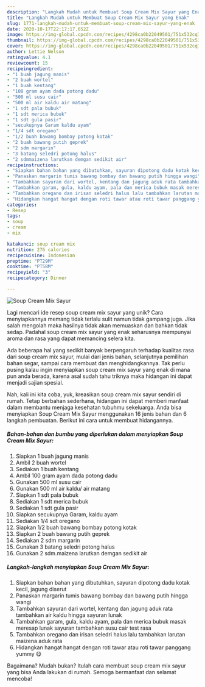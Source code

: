 ```yaml
---
description: "Langkah Mudah untuk Membuat Soup Cream Mix Sayur yang Enak"
title: "Langkah Mudah untuk Membuat Soup Cream Mix Sayur yang Enak"
slug: 1771-langkah-mudah-untuk-membuat-soup-cream-mix-sayur-yang-enak
date: 2020-10-17T22:17:17.652Z
image: https://img-global.cpcdn.com/recipes/4298ca0b22049501/751x532cq70/soup-cream-mix-sayur-foto-resep-utama.jpg
thumbnail: https://img-global.cpcdn.com/recipes/4298ca0b22049501/751x532cq70/soup-cream-mix-sayur-foto-resep-utama.jpg
cover: https://img-global.cpcdn.com/recipes/4298ca0b22049501/751x532cq70/soup-cream-mix-sayur-foto-resep-utama.jpg
author: Lettie Nelson
ratingvalue: 4.1
reviewcount: 15
recipeingredient:
- "1 buah jagung manis"
- "2 buah wortel"
- "1 buah kentang"
- "100 gram ayam dada potong dadu"
- "500 ml susu cair"
- "500 ml air kaldu air matang"
- "1 sdt pala bubuk"
- "1 sdt merica bubuk"
- "1 sdt gula pasir"
- "secukupnya Garam kaldu ayam"
- "1/4 sdt oregano"
- "1/2 buah bawang bombay potong kotak"
- "2 buah bawang putih geprek"
- "2 sdm margarin"
- "3 batang seledri potong halus"
- "2 sdmmaizena larutkan demgan sedikit air"
recipeinstructions:
- "Siapkan bahan bahan yang dibutuhkan, sayuran dipotong dadu kotak kecil, jagung diserut"
- "Panaskan margarin tumis bawang bombay dan bawang putih hingga wangi"
- "Tambahkan sayuran dari wortel, kentang dan jagung aduk rata tambahkan air kaldu hingga sayuran lunak"
- "Tambahkan garam, gula, kaldu ayam, pala dan merica bubuk masak meresap lunak sayuran tambahkan susu cair test rasa"
- "Tambahkan oregano dan irisan seledri halus lalu tambahkan larutan maizena aduk rata"
- "Hidangkan hangat hangat dengan roti tawar atau roti tawar panggang yummy 😋"
categories:
- Resep
tags:
- soup
- cream
- mix

katakunci: soup cream mix 
nutrition: 276 calories
recipecuisine: Indonesian
preptime: "PT29M"
cooktime: "PT58M"
recipeyield: "3"
recipecategory: Dinner

---
```



![Soup Cream Mix Sayur](https://img-global.cpcdn.com/recipes/4298ca0b22049501/751x532cq70/soup-cream-mix-sayur-foto-resep-utama.jpg)

Lagi mencari ide resep soup cream mix sayur yang unik? Cara menyiapkannya memang tidak terlalu sulit namun tidak gampang juga. Jika salah mengolah maka hasilnya tidak akan memuaskan dan bahkan tidak sedap. Padahal soup cream mix sayur yang enak seharusnya mempunyai aroma dan rasa yang dapat memancing selera kita.

Ada beberapa hal yang sedikit banyak berpengaruh terhadap kualitas rasa dari soup cream mix sayur, mulai dari jenis bahan, selanjutnya pemilihan bahan segar, sampai cara membuat dan menghidangkannya. Tak perlu pusing kalau ingin menyiapkan soup cream mix sayur yang enak di mana pun anda berada, karena asal sudah tahu triknya maka hidangan ini dapat menjadi sajian spesial.




Nah, kali ini kita coba, yuk, kreasikan soup cream mix sayur sendiri di rumah. Tetap berbahan sederhana, hidangan ini dapat memberi manfaat dalam membantu menjaga kesehatan tubuhmu sekeluarga. Anda bisa menyiapkan Soup Cream Mix Sayur menggunakan 16 jenis bahan dan 6 langkah pembuatan. Berikut ini cara untuk membuat hidangannya.

<!--inarticleads1-->

##### Bahan-bahan dan bumbu yang diperlukan dalam menyiapkan Soup Cream Mix Sayur:

1. Siapkan 1 buah jagung manis
1. Ambil 2 buah wortel
1. Sediakan 1 buah kentang
1. Ambil 100 gram ayam dada potong dadu
1. Gunakan 500 ml susu cair
1. Gunakan 500 ml air kaldu/ air matang
1. Siapkan 1 sdt pala bubuk
1. Sediakan 1 sdt merica bubuk
1. Sediakan 1 sdt gula pasir
1. Siapkan secukupnya Garam, kaldu ayam
1. Sediakan 1/4 sdt oregano
1. Siapkan 1/2 buah bawang bombay potong kotak
1. Siapkan 2 buah bawang putih geprek
1. Sediakan 2 sdm margarin
1. Gunakan 3 batang seledri potong halus
1. Gunakan 2 sdm.maizena larutkan demgan sedikit air




<!--inarticleads2-->

##### Langkah-langkah menyiapkan Soup Cream Mix Sayur:

1. Siapkan bahan bahan yang dibutuhkan, sayuran dipotong dadu kotak kecil, jagung diserut
1. Panaskan margarin tumis bawang bombay dan bawang putih hingga wangi
1. Tambahkan sayuran dari wortel, kentang dan jagung aduk rata tambahkan air kaldu hingga sayuran lunak
1. Tambahkan garam, gula, kaldu ayam, pala dan merica bubuk masak meresap lunak sayuran tambahkan susu cair test rasa
1. Tambahkan oregano dan irisan seledri halus lalu tambahkan larutan maizena aduk rata
1. Hidangkan hangat hangat dengan roti tawar atau roti tawar panggang yummy 😋




Bagaimana? Mudah bukan? Itulah cara membuat soup cream mix sayur yang bisa Anda lakukan di rumah. Semoga bermanfaat dan selamat mencoba!
